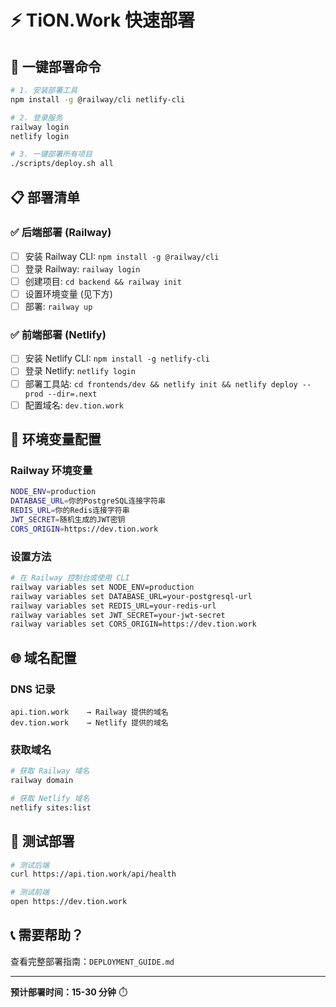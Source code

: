 # ⚡ TiON.Work 快速部署

## 🚀 一键部署命令

```bash
# 1. 安装部署工具
npm install -g @railway/cli netlify-cli

# 2. 登录服务
railway login
netlify login

# 3. 一键部署所有项目
./scripts/deploy.sh all
```

## 📋 部署清单

### ✅ 后端部署 (Railway)

- [ ] 安装 Railway CLI: `npm install -g @railway/cli`
- [ ] 登录 Railway: `railway login`
- [ ] 创建项目: `cd backend && railway init`
- [ ] 设置环境变量 (见下方)
- [ ] 部署: `railway up`

### ✅ 前端部署 (Netlify)

- [ ] 安装 Netlify CLI: `npm install -g netlify-cli`
- [ ] 登录 Netlify: `netlify login`
- [ ] 部署工具站: `cd frontends/dev && netlify init && netlify deploy --prod --dir=.next`
- [ ] 配置域名: `dev.tion.work`

## 🔧 环境变量配置

### Railway 环境变量

```bash
NODE_ENV=production
DATABASE_URL=你的PostgreSQL连接字符串
REDIS_URL=你的Redis连接字符串
JWT_SECRET=随机生成的JWT密钥
CORS_ORIGIN=https://dev.tion.work
```

### 设置方法

```bash
# 在 Railway 控制台或使用 CLI
railway variables set NODE_ENV=production
railway variables set DATABASE_URL=your-postgresql-url
railway variables set REDIS_URL=your-redis-url
railway variables set JWT_SECRET=your-jwt-secret
railway variables set CORS_ORIGIN=https://dev.tion.work
```

## 🌐 域名配置

### DNS 记录

```
api.tion.work    → Railway 提供的域名
dev.tion.work    → Netlify 提供的域名
```

### 获取域名

```bash
# 获取 Railway 域名
railway domain

# 获取 Netlify 域名
netlify sites:list
```

## 🧪 测试部署

```bash
# 测试后端
curl https://api.tion.work/api/health

# 测试前端
open https://dev.tion.work
```

## 📞 需要帮助？

查看完整部署指南：`DEPLOYMENT_GUIDE.md`

---

**预计部署时间：15-30 分钟** ⏱️
